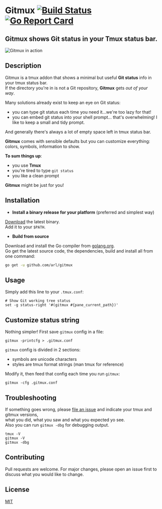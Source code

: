 # Gitmux [![Build Status](https://travis-ci.com/arl/gitmux.svg?branch=master)](https://travis-ci.com/arl/gitmux) [![Go Report Card](https://goreportcard.com/badge/github.com/arl/gitmux)](https://goreportcard.com/report/github.com/arl/gitmux)


## **Gitmux** shows **Git** status in your **Tmux** status bar.

![Gitmux in action](https://raw.githubusercontent.com/arl/gitmux/readme-images/demo-small.gif)


## Description

Gitmux is a tmux addon that shows a minimal but useful **Git status** info in your tmux status bar.  
If the directory you're in is not a Git repository, **Gitmux** gets _out of your way_.

Many solutions already exist to keep an eye on Git status:
 - you can type git status each time you need it...we're too lazy for that!
 - you can embed git status into your shell prompt... that's overwhelming! I like to keep a small and tidy prompt.

And generally there's always a lot of empty space left in tmux status bar.

**Gitmux** comes with sensible defaults but you can customize everything: colors, symbols, information to show.

**To sum things up**:
 - you use **Tmux**
 - you're tired to type `git status`
 - you like a clean prompt

**Gitmux** might be just for you!


## Installation

* **Install a binary release for your platform** (preferred and simplest way) 

[Download](https://github.com/arl/gitmux/releases/latest) the latest binary.  
Add it to your `$PATH`.

* **Build from source**

Download and install the Go compiler from [golang.org](https://golang.org/dl/).  
Go get the latest source code, the dependencies, build and install all from one command:

```bash
go get -u github.com/arl/gitmux
```

## Usage

Simply add this line to your  `.tmux.conf`:

```
# Show Git working tree status
set -g status-right '#(gitmux #{pane_current_path})'
```


## Customize status string

Nothing simpler! First save `gitmux` config in a file:

```
gitmux -printcfg > .gitmux.conf
```

`gitmux` config is divided in 2 sections:
 - symbols are unicode characters
 - styles are tmux format strings (man tmux for reference)

Modify it, then feed that config each time you run `gitmux`:

```
gitmux -cfg .gitmux.conf
```

## Troubleshooting

If something goes wrong, please [file an issue](https://github.com/arl/gitmux/issues/new)
and indicate your tmux and gitmux versions,  
what you did, what you saw and what you expected yo see.  
Also you can run `gitmux -dbg` for debugging output.

```
tmux -V
gitmux -V
gitmux -dbg
```

## Contributing
Pull requests are welcome. For major changes, please open an issue first to discuss what you would like to change.


## License
[MIT](./LICENSE)
